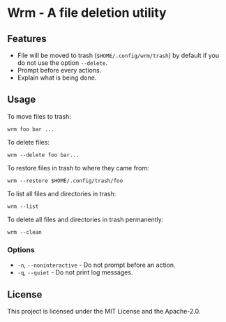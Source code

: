 # Wrm - A file deletion utility
## Features
- File will be moved to trash (`$HOME/.config/wrm/trash`) by default if you do not use the option `--delete`.
- Prompt before every actions.
- Explain what is being done.

## Usage
To move files to trash:
```
wrm foo bar ...
```

To delete files:
```
wrm --delete foo bar...
```

To restore files in trash to where they came from:
```
wrm --restore $HOME/.config/trash/foo
```

To list all files and directories in trash:
```
wrm --list
```

To delete all files and directories in trash permanently:
```
wrm --clean
```

### Options
- `-n`, `--noninteractive` - Do not prompt before an action.
- `-q`, `--quiet` - Do not print log messages.

## License
This project is licensed under the MIT License and the Apache-2.0.
